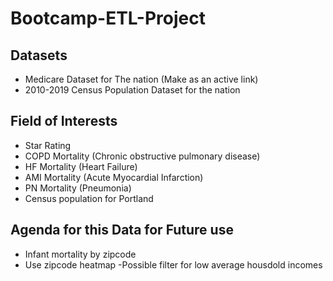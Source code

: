 # Bootcamp-ETL-Project

## Datasets

  - Medicare Dataset for The nation (Make as an active link)
  - 2010-2019 Census Population Dataset for the nation

## Field of Interests

  - Star Rating
  - COPD Mortality (Chronic obstructive pulmonary disease)
  - HF Mortality (Heart Failure)
  - AMI Mortality (Acute Myocardial Infarction)
  - PN Mortality (Pneumonia)
  - Census population for Portland

## Agenda for this Data for Future use

  - Infant mortality by zipcode
  - Use zipcode heatmap
    -Possible filter for low average housdold incomes